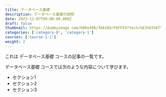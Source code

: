 ```yaml
---
title: データベース基礎
description: データベース基礎の説明
date: 2023-11-07T00:00:00.000Z
draft: false
thumbnail: https://dummyimage.com/600x400/38A169/F0FFF4?text=%E3%83%87%E3%83%BC%E3%82%BF%E3%83%99%E3%83%BC%E3%82%B9%E5%9F%BA%E7%A4%8E
categories: ['category-0', 'category-1']
courses: ['course-1-1']
weight: 2
---
```


これは データベース基礎 コースの記事の一覧です。

  データベース基礎 コースでは次のような内容について学びます。

  - セクション1
  - セクション2
  - セクション3